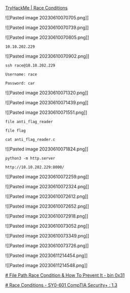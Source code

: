 [TryHackMe | Race Conditions](https://tryhackme.com/room/raceconditions)

![[Pasted image 20230610070705.png]]

![[Pasted image 20230610070739.png]]

![[Pasted image 20230610070805.png]]

```
10.10.202.229
```

![[Pasted image 20230610070902.png]]

```
ssh race@10.10.202.229
```

```
Username: race

Password: car
```

![[Pasted image 20230610071320.png]]

![[Pasted image 20230610071439.png]]

![[Pasted image 20230610071551.png]]

```
file anti_flag_reader
```

```
file flag
```

```
cat anti_flag_reader.c
```

![[Pasted image 20230610071824.png]]

```
python3 -m http.server
```

```
http://10.10.202.229:8000/
```

![[Pasted image 20230610072259.png]]

![[Pasted image 20230610072324.png]]

![[Pasted image 20230610072612.png]]

![[Pasted image 20230610072652.png]]

![[Pasted image 20230610072918.png]]

![[Pasted image 20230610073052.png]]

![[Pasted image 20230610073349.png]]

![[Pasted image 20230610073726.png]]

![[Pasted image 20230611214454.png]]

![[Pasted image 20230611214548.png]]

[# File Path Race Condition & How To Prevent It - bin 0x31](https://www.youtube.com/watch?v=5g137gsB9Wk)

[# Race Conditions - SY0-601 CompTIA Security+ : 1.3](https://youtu.be/zg_kTCOcinQ)


